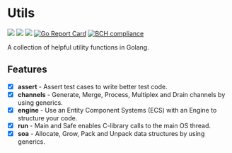 # Utils

[![](https://img.shields.io/github/license/andygeiss/utils)](https://github.com/andygeiss/utils/blob/main/LICENSE)
[![](https://img.shields.io/github/v/release/andygeiss/utils)](https://github.com/andygeiss/utils/releases)
[![](https://img.shields.io/github/go-mod/go-version/andygeiss/utils)](https://github.com/andygeiss/utils)
[![Go Report Card](https://goreportcard.com/badge/github.com/andygeiss/utils)](https://goreportcard.com/report/github.com/andygeiss/utils)
[![BCH compliance](https://bettercodehub.com/edge/badge/andygeiss/utils?branch=main)](https://bettercodehub.com/)

A collection of helpful utility functions in Golang.

## Features

- [x] **assert** - Assert test cases to write better test code. 
- [x] **channels** - Generate, Merge, Process, Multiplex and Drain channels by using generics.
- [x] **engine** - Use an Entity Component Systems (ECS) with an Engine to structure your code.
- [x] **run** - Main and Safe enables C-library calls to the main OS thread.
- [x] **soa** - Allocate, Grow, Pack and Unpack data structures by using generics.
